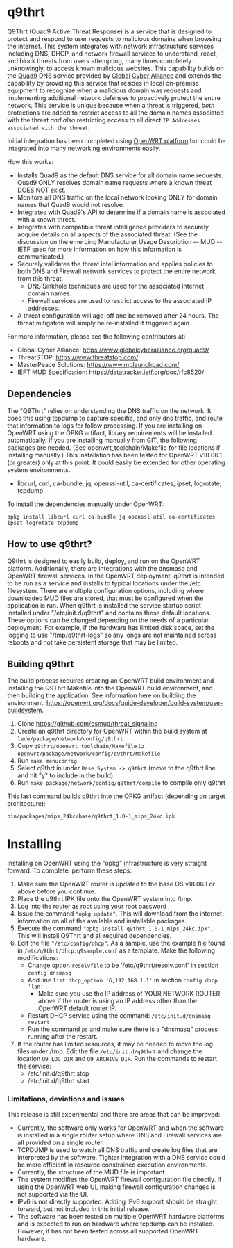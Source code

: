 # q9thrt
Q9Thrt (Quad9 Active Threat Response) is a service that is designed to protect and respond to user requests to malicious domains when browsing the internet. This system integrates with network infrastructure services including DNS, DHCP, and network firewall services to understand, react, and block threats from users attempting, many times completely unknowingly, to access known malicious websites. This capability builds on the [Quad9](https://www.globalcyberalliance.org/quad9/) DNS service provided by [Global Cyber Alliance](https://www.globalcyberalliance.org/) and extends the capability by providing this service that resides in local on-premise equipment to recognize when a malicious domain was requests and implementing additional network defenses to proactively protect the entire network. This service is unique because when a threat is triggered, *both* protections are added to restrict access to all the domain names associated with the threat *and also* restricting access to all direct `IP Addresses associated with the threat`.  

Initial integration has been completed using [OpenWRT platform](https://openwrt.org/) but could be integrated into many networking environments easily.

How this works:
* Installs Quad9 as the default DNS service for all domain name requests. Quad9 ONLY resolves domain name requests where a known threat DOES NOT exist.
* Monitors all DNS traffic on the local network looking ONLY for domain names that Quad9 would not resolve.
* Integrates with Quad9's API to determine if a domain name is associated with a known threat.
* Integrates with compatible threat intelligence providers to securely acquire details on all aspects of the associated threat. (See the discussion on the emerging Manufacturer Usage Description -- MUD -- IETF spec for more information on how this information is communicated.)
* Securely validates the threat intel information and applies policies to both DNS and Firewall network services to protect the entire network from this threat.
  * DNS Sinkhole techniques are used for the associated Internet domain names.
  * Firewall services are used to restrict access to the associated IP addresses.
* A threat configuration will age-off and be removed after 24 hours. The threat mitigation will simply be re-installed if triggered again.

For more information, please see the following contributors at:
* Global Cyber Alliance: https://www.globalcyberalliance.org/quad9/
* ThreatSTOP: https://www.threatstop.com/
* MasterPeace Solutions: https://www.mplaunchpad.com/
* IEFT MUD Specification: https://datatracker.ietf.org/doc/rfc8520/

## Dependencies

The "Q9Thrt" relies on understanding the DNS traffic on the network. It does this using tcpdump to capture specific, and only dns traffic, and route that information to logs for follow processing. If you are installing on OpenWRT using the OPKG artifact, library requirements will be installed automatically. If you are installing manually from GIT, the following packages are needed. (See openwrt_toolchain/Makefile for file locations if installing manually.) This installation has been tested for OpenWRT v18.06.1 (or greater) only at this point. It could easily be extended for other operating system environments.

 - libcurl, curl, ca-bundle, jq, openssl-util, ca-certificates, ipset, logrotate, tcpdump
 
 To install the dependencies manually under OpenWRT:
```
opkg install libcurl curl ca-bundle jq openssl-util ca-certificates ipset logrotate tcpdump
```
 
 ## How to use q9thrt?
Q9thrt is designed to easily build, deploy, and run on the OpenWRT platform. Additionally, there are integrations with the dnsmasq and OpenWRT firewall services. In the OpenWRT deployment, q9thrt is intended to be run as a service and installs to typical locations under the /etc filesystem. There are multiple configuration options, including where downloaded MUD files are stored, that must be configured when the application is run. When q9thrt is installed the service startup script installed under "/etc/init.d/q9thrt" and contains these default locations. These options can be changed depending on the needs of a particular deployment. For example, if the hardware has limited disk space, set the logging to use "/tmp/q9thrt-logs" so any longs are not maintained across reboots and not take persistent storage that may be limited.
 
 ## Building q9thrt
The build process requires creating an OpenWRT build environment and installing the Q9Thrt Makefile into the OpenWRT build environment, and then building the application. See information here on building the environment: https://openwrt.org/docs/guide-developer/build-system/use-buildsystem.

1. Clone https://github.com/osmud/threat_signaling
1. Create an q9thrt directory for OpenWRT within the build system at `lede/package/network/config/q9thrt`
1. Copy `q9thrt/openwrt_toolchain/Makefile` to `openwrt/package/network/config/q9thrt/Makefile`
1. Run `make menuconfig`
1. Select q9thrt in under `Base System -> q9thrt` (move to the q9thrt line and hit "y" to include in the build)
1. Run `make package/network/config/q9thrt/compile` to compile only q9thrt

This last command builds q9thrt into the OPKG artifact (depending on target architecture): 
```
bin/packages/mips_24kc/base/q9thrt_1.0-1_mips_24kc.ipk
```
# Installing

Installing on OpenWRT using the "opkg" infrastructure is very straight forward. To complete, perform these steps:

1. Make sure the OpenWRT router is updated to the base OS v18.06.1 or above before you continue.
1. Place the q9thrt IPK file onto the OpenWRT system into /tmp.
1. Log into the router as root using your root password
1. Issue the command `"opkg update"`. This will download from the internet information on all of the available and installable packages.
1. Execute the command `"opkg install q9thrt_1.0-1_mips_24kc.ipk"`. This will install Q9Thrt and all required dependencies.
1. Edit the file `"/etc/config/dhcp"`. As a sample, use the example file found in `/etc/q9thrt/dhcp.q9sample.conf` as a template. Make the following modifications:
   * Change option `resolvfile` to be '/etc/q9thrt/resolv.conf' in section `config dnsmasq`
   * Add line `list dhcp_option '6,192.168.1.1'` in section `config dhcp 'lan'`
      * Make sure you use the IP address of YOUR NETWORK ROUTER above if the router is using an IP address other than the OpenWRT default router IP.
   * Restart DHCP service using the command: `/etc/init.d/dnsmasq restart`
   * Run the command `ps` and make sure there is a "dnsmasq" process running after the restart.
1. If the router has limited resources, it may be needed to move the log files under /tmp. Edit the file `/etc/init.d/q9thrt` and change the location `Q9_LOG_DIR` and `Q9_ARCHIVE_DIR`. Run the commands to restart the service:
   * /etc/init.d/q9thrt stop
   * /etc/init.d/q9thrt start

### Limitations, deviations and issues

This release is still experimental and there are areas that can be improved:
- Currently, the software only works for OpenWRT and when the software is installed in a single router setup where DNS and Firewall services are all provided on a single router.
- TCPDUMP is used to watch all DNS traffic and create log files that are interpreted by the software. Tighter integration with a DNS service could be more efficient in resource constrained execution environments.
- Currently, the structure of the MUD file is important.
- The system modifies the OpenWRT firewall configuration file directly. If using the OpenWRT web UI, making firewall configuration changes is not supported via the UI.
- IPv6 is not directly supported. Adding IPv6 support should be straight forward, but not included in this initial release.
- The software has been tested on multiple OpenWRT hardware platforms and is expected to run on hardware where tcpdump can be installed. However, it has not been tested across all supported OpenWRT hardware.